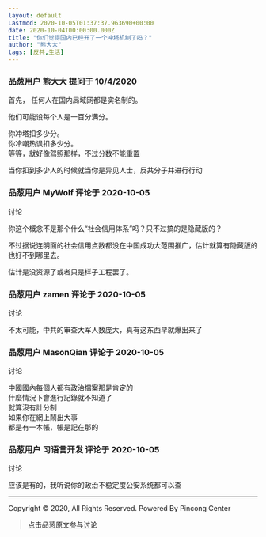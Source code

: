 ```yaml
---
layout: default
Lastmod: 2020-10-05T01:37:37.963690+00:00
date: 2020-10-04T00:00:00.000Z
title: "你们觉得国内已经开了一个冲塔机制了吗？"
author: "熊大大"
tags: [反共,生活]
---
```



### 品葱用户 **熊大大** 提问于 10/4/2020
    
首先， 任何人在国内局域网都是实名制的。  
  
他们可能设每个人是一百分满分。  
  
你冲塔扣多少分。  
你冷嘲热讽扣多少分。  
等等，就好像驾照那样，不过分数不能重置  
  
当你扣到多少人的时候就当你是异见人士，反共分子并进行行动
    
                

### 品葱用户 **MyWolf** 评论于 2020-10-05
讨论

        
你这个概念不是那个什么“社会信用体系”吗？只不过搞的是隐藏版的？  
  
不过据说连明面的社会信用点数都没在中国成功大范围推广，估计就算有隐藏版的也好不到哪里去。  
  
估计是没资源了或者只是样子工程罢了。
        
                

### 品葱用户 **zamen** 评论于 2020-10-05
讨论

        
不太可能，中共的审查大军人数庞大，真有这东西早就爆出来了
        
                

### 品葱用户 **MasonQian** 评论于 2020-10-05
讨论

        
中國國內每個人都有政治檔案那是肯定的  
什麼情況下會進行記錄就不知道了  
就算沒有計分制  
如果你在網上鬧出大事  
都是有一本帳，帳是記在那的
        
                

### 品葱用户 **习语言开发** 评论于 2020-10-05
讨论

        
应该是有的，我听说你的政治不稳定度公安系统都可以查  
  

* * *

  
Copyright © 2020, All Rights Reserved. Powered By Pincong Center
        
                





> [点击品葱原文参与讨论](https://pincong.rocks/question/31773)

